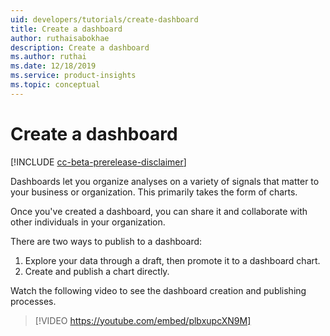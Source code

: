```yaml
---
uid: developers/tutorials/create-dashboard
title: Create a dashboard
author: ruthaisabokhae
description: Create a dashboard
ms.author: ruthai
ms.date: 12/18/2019
ms.service: product-insights
ms.topic: conceptual
---
```

# Create a dashboard

[!INCLUDE [cc-beta-prerelease-disclaimer]( includes/cc-beta-prerelease-disclaimer.md)]

Dashboards let you organize analyses on a variety of signals that matter to your business or organization. This primarily takes the form of charts.

Once you've created a dashboard, you can share it and collaborate with other individuals in your organization.  

There are two ways to publish to a dashboard:

1. Explore your data through a draft, then promote it to a dashboard chart.
2. Create and publish a chart directly.

Watch the following video to see the dashboard creation and publishing processes.

>[!VIDEO <https://youtube.com/embed/plbxupcXN9M]>
